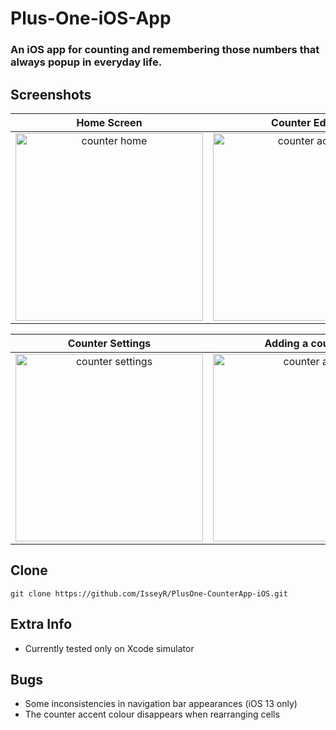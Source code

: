 # Plus-One-iOS-App

### An iOS app for counting and remembering those numbers that always popup in everyday life.

## Screenshots
Home Screen                |  Counter Editor
:-------------------------:|:-------------------------:
<img src="https://isseyr.github.io/Plus-One-Files/CounterHome.png" alt="counter home" width="300"/>  |  <img src="https://isseyr.github.io/Plus-One-Files/CounterAction.png" alt="counter action" width="300"/>

Counter Settings           |  Adding a counter
:-------------------------:|:-------------------------:
<img src="https://isseyr.github.io/Plus-One-Files/CounterSettings.png" alt="counter settings" width="300"/>  |  <img src="https://isseyr.github.io/Plus-One-Files/CounterAdd.png" alt="counter add" width="300"/>

## Clone
```
git clone https://github.com/IsseyR/PlusOne-CounterApp-iOS.git
```

## Extra Info
- Currently tested only on Xcode simulator

## Bugs
- Some inconsistencies in navigation bar appearances (iOS 13 only)
- The counter accent colour disappears when rearranging cells
